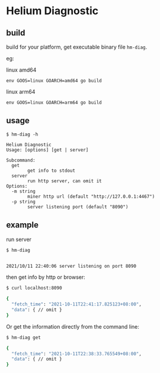 # Helium Diagnostic 

## build

build for your platform, get executable binary file `hm-diag`.

eg:

linux amd64
```
env GOOS=linux GOARCH=amd64 go build
```

linux arm64
```
env GOOS=linux GOARCH=arm64 go build
```

## usage

```
$ hm-diag -h

Helium Diagnostic
Usage: [options] [get | server] 

Subcommand:
  get
        get info to stdout
  server
        run http server, can omit it
Options:
  -m string
        miner http url (default "http://127.0.0.1:4467")
  -p string
        server listening port (default "8090")
```

## example

run server

```bash
$ hm-diag


2021/10/11 22:40:06 server listening on port 8090
```

then get info by http or browser:

```bash
$ curl localhost:8090

{
  "fetch_time": "2021-10-11T22:41:17.825123+08:00",
  "data": { // omit }
}

```

Or get the information directly from the command line:

```bash
$ hm-diag get

{
  "fetch_time": "2021-10-11T22:38:33.765549+08:00",
  "data": { // omit }
}
```